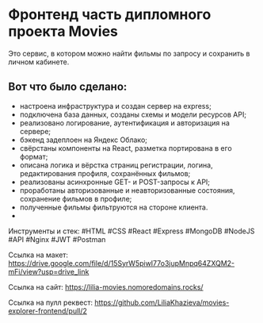 <h1>Фронтенд часть дипломного проекта Movies</h1>
Это сервис, в котором можно найти фильмы по запросу и сохранить в личном кабинете.
<h2>Вот что было сделано:</h2>

- настроена инфраструктура и создан сервер на express;
- подключена база данных, созданы схемы и модели ресурсов API;
- реализовано логирование, аутентификация и авторизация на сервере;
- бэкенд задеплоен на Яндекс Облако;
- свёрстаны компоненты на React, разметка портирована в его формат;
- описана логика и вёрстка страниц регистрации, логина, редактирования профиля, сохранённых фильмов;
- реализованы асинхронные GET- и POST-запросы к API;
- проработаны авторизованные и неавторизованные состояния, сохранение фильмов в профиле;
- полученные фильмы фильтруются на стороне клиента.
- 
Инструменты и стек: #HTML #CSS #React #Express #MongoDB #NodeJS #API  #Nginx #JWT #Postman

Ссылка на макет: 
https://drive.google.com/file/d/15SyrW5piwI77o3jupMnpq64ZXQM2-mFi/view?usp=drive_link

Ссылка на сайт: https://lilia-movies.nomoredomains.rocks/

Ссылка на пулл реквест: https://github.com/LiliaKhazieva/movies-explorer-frontend/pull/2
